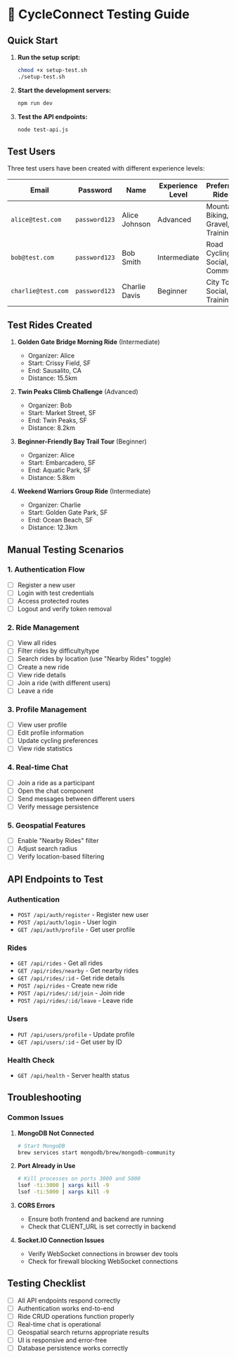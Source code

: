 # 🧪 CycleConnect Testing Guide

## Quick Start

1. **Run the setup script:**
   ```bash
   chmod +x setup-test.sh
   ./setup-test.sh
   ```

2. **Start the development servers:**
   ```bash
   npm run dev
   ```

3. **Test the API endpoints:**
   ```bash
   node test-api.js
   ```

## Test Users

Three test users have been created with different experience levels:

| Email | Password | Name | Experience Level | Preferred Rides |
|-------|----------|------|------------------|-----------------|
| `alice@test.com` | `password123` | Alice Johnson | Advanced | Mountain Biking, Gravel, Training |
| `bob@test.com` | `password123` | Bob Smith | Intermediate | Road Cycling, Social, Commute |
| `charlie@test.com` | `password123` | Charlie Davis | Beginner | City Tour, Social, Training |

## Test Rides Created

1. **Golden Gate Bridge Morning Ride** (Intermediate)
   - Organizer: Alice
   - Start: Crissy Field, SF
   - End: Sausalito, CA
   - Distance: 15.5km

2. **Twin Peaks Climb Challenge** (Advanced)
   - Organizer: Bob
   - Start: Market Street, SF
   - End: Twin Peaks, SF
   - Distance: 8.2km

3. **Beginner-Friendly Bay Trail Tour** (Beginner)
   - Organizer: Alice
   - Start: Embarcadero, SF
   - End: Aquatic Park, SF
   - Distance: 5.8km

4. **Weekend Warriors Group Ride** (Intermediate)
   - Organizer: Charlie
   - Start: Golden Gate Park, SF
   - End: Ocean Beach, SF
   - Distance: 12.3km

## Manual Testing Scenarios

### 1. Authentication Flow
- [ ] Register a new user
- [ ] Login with test credentials
- [ ] Access protected routes
- [ ] Logout and verify token removal

### 2. Ride Management
- [ ] View all rides
- [ ] Filter rides by difficulty/type
- [ ] Search rides by location (use "Nearby Rides" toggle)
- [ ] Create a new ride
- [ ] View ride details
- [ ] Join a ride (with different users)
- [ ] Leave a ride

### 3. Profile Management
- [ ] View user profile
- [ ] Edit profile information
- [ ] Update cycling preferences
- [ ] View ride statistics

### 4. Real-time Chat
- [ ] Join a ride as a participant
- [ ] Open the chat component
- [ ] Send messages between different users
- [ ] Verify message persistence

### 5. Geospatial Features
- [ ] Enable "Nearby Rides" filter
- [ ] Adjust search radius
- [ ] Verify location-based filtering

## API Endpoints to Test

### Authentication
- `POST /api/auth/register` - Register new user
- `POST /api/auth/login` - User login
- `GET /api/auth/profile` - Get user profile

### Rides
- `GET /api/rides` - Get all rides
- `GET /api/rides/nearby` - Get nearby rides
- `GET /api/rides/:id` - Get ride details
- `POST /api/rides` - Create new ride
- `POST /api/rides/:id/join` - Join ride
- `POST /api/rides/:id/leave` - Leave ride

### Users
- `PUT /api/users/profile` - Update profile
- `GET /api/users/:id` - Get user by ID

### Health Check
- `GET /api/health` - Server health status

## Troubleshooting

### Common Issues

1. **MongoDB Not Connected**
   ```bash
   # Start MongoDB
   brew services start mongodb/brew/mongodb-community
   ```

2. **Port Already in Use**
   ```bash
   # Kill processes on ports 3000 and 5000
   lsof -ti:3000 | xargs kill -9
   lsof -ti:5000 | xargs kill -9
   ```

3. **CORS Errors**
   - Ensure both frontend and backend are running
   - Check that CLIENT_URL is set correctly in backend

4. **Socket.IO Connection Issues**
   - Verify WebSocket connections in browser dev tools
   - Check for firewall blocking WebSocket connections

## Testing Checklist

- [ ] All API endpoints respond correctly
- [ ] Authentication works end-to-end
- [ ] Ride CRUD operations function properly
- [ ] Real-time chat is operational
- [ ] Geospatial search returns appropriate results
- [ ] UI is responsive and error-free
- [ ] Database persistence works correctly
